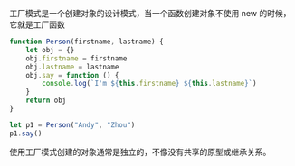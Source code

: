工厂模式是一个创建对象的设计模式，当一个函数创建对象不使用 new 的时候，它就是工厂函数

```javascript
function Person(firstname, lastname) {
	let obj = {}
	obj.firstname = firstname
	obj.lastname = lastname
	obj.say = function () {
		console.log(`I'm ${this.firstname} ${this.lastname}`)
	}
	return obj
}

let p1 = Person("Andy", "Zhou")
p1.say()
```
使用工厂模式创建的对象通常是独立的，不像没有共享的原型或继承关系。